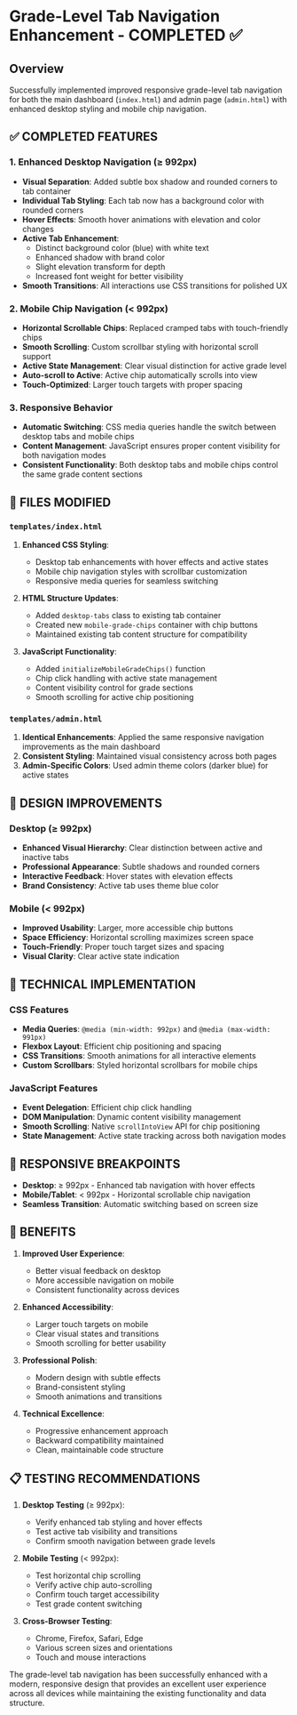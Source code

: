 # Grade-Level Tab Navigation Enhancement - COMPLETED ✅

## Overview
Successfully implemented improved responsive grade-level tab navigation for both the main dashboard (`index.html`) and admin page (`admin.html`) with enhanced desktop styling and mobile chip navigation.

## ✅ COMPLETED FEATURES

### 1. **Enhanced Desktop Navigation (≥ 992px)**
- **Visual Separation**: Added subtle box shadow and rounded corners to tab container
- **Individual Tab Styling**: Each tab now has a background color with rounded corners
- **Hover Effects**: Smooth hover animations with elevation and color changes
- **Active Tab Enhancement**: 
  - Distinct background color (blue) with white text
  - Enhanced shadow with brand color
  - Slight elevation transform for depth
  - Increased font weight for better visibility
- **Smooth Transitions**: All interactions use CSS transitions for polished UX

### 2. **Mobile Chip Navigation (< 992px)**
- **Horizontal Scrollable Chips**: Replaced cramped tabs with touch-friendly chips
- **Smooth Scrolling**: Custom scrollbar styling with horizontal scroll support
- **Active State Management**: Clear visual distinction for active grade level
- **Auto-scroll to Active**: Active chip automatically scrolls into view
- **Touch-Optimized**: Larger touch targets with proper spacing

### 3. **Responsive Behavior**
- **Automatic Switching**: CSS media queries handle the switch between desktop tabs and mobile chips
- **Content Management**: JavaScript ensures proper content visibility for both navigation modes
- **Consistent Functionality**: Both desktop tabs and mobile chips control the same grade content sections

## 📁 FILES MODIFIED

### `templates/index.html`
1. **Enhanced CSS Styling**:
   - Desktop tab enhancements with hover effects and active states
   - Mobile chip navigation styles with scrollbar customization
   - Responsive media queries for seamless switching

2. **HTML Structure Updates**:
   - Added `desktop-tabs` class to existing tab container
   - Created new `mobile-grade-chips` container with chip buttons
   - Maintained existing tab content structure for compatibility

3. **JavaScript Functionality**:
   - Added `initializeMobileGradeChips()` function
   - Chip click handling with active state management
   - Content visibility control for grade sections
   - Smooth scrolling for active chip positioning

### `templates/admin.html`
1. **Identical Enhancements**: Applied the same responsive navigation improvements as the main dashboard
2. **Consistent Styling**: Maintained visual consistency across both pages
3. **Admin-Specific Colors**: Used admin theme colors (darker blue) for active states

## 🎨 DESIGN IMPROVEMENTS

### Desktop (≥ 992px)
- **Enhanced Visual Hierarchy**: Clear distinction between active and inactive tabs
- **Professional Appearance**: Subtle shadows and rounded corners
- **Interactive Feedback**: Hover states with elevation effects
- **Brand Consistency**: Active tab uses theme blue color

### Mobile (< 992px)
- **Improved Usability**: Larger, more accessible chip buttons
- **Space Efficiency**: Horizontal scrolling maximizes screen space
- **Touch-Friendly**: Proper touch target sizes and spacing
- **Visual Clarity**: Clear active state indication

## 🔧 TECHNICAL IMPLEMENTATION

### CSS Features
- **Media Queries**: `@media (min-width: 992px)` and `@media (max-width: 991px)`
- **Flexbox Layout**: Efficient chip positioning and spacing
- **CSS Transitions**: Smooth animations for all interactive elements
- **Custom Scrollbars**: Styled horizontal scrollbars for mobile chips

### JavaScript Features
- **Event Delegation**: Efficient chip click handling
- **DOM Manipulation**: Dynamic content visibility management
- **Smooth Scrolling**: Native `scrollIntoView` API for chip positioning
- **State Management**: Active state tracking across both navigation modes

## 📱 RESPONSIVE BREAKPOINTS

- **Desktop**: ≥ 992px - Enhanced tab navigation with hover effects
- **Mobile/Tablet**: < 992px - Horizontal scrollable chip navigation
- **Seamless Transition**: Automatic switching based on screen size

## 🚀 BENEFITS

1. **Improved User Experience**:
   - Better visual feedback on desktop
   - More accessible navigation on mobile
   - Consistent functionality across devices

2. **Enhanced Accessibility**:
   - Larger touch targets on mobile
   - Clear visual states and transitions
   - Smooth scrolling for better usability

3. **Professional Polish**:
   - Modern design with subtle effects
   - Brand-consistent styling
   - Smooth animations and transitions

4. **Technical Excellence**:
   - Progressive enhancement approach
   - Backward compatibility maintained
   - Clean, maintainable code structure

## 📋 TESTING RECOMMENDATIONS

1. **Desktop Testing** (≥ 992px):
   - Verify enhanced tab styling and hover effects
   - Test active tab visibility and transitions
   - Confirm smooth navigation between grade levels

2. **Mobile Testing** (< 992px):
   - Test horizontal chip scrolling
   - Verify active chip auto-scrolling
   - Confirm touch target accessibility
   - Test grade content switching

3. **Cross-Browser Testing**:
   - Chrome, Firefox, Safari, Edge
   - Various screen sizes and orientations
   - Touch and mouse interactions

The grade-level tab navigation has been successfully enhanced with a modern, responsive design that provides an excellent user experience across all devices while maintaining the existing functionality and data structure.
